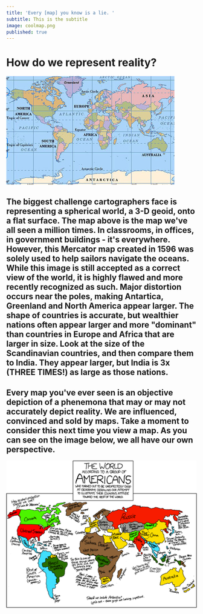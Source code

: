 ```yaml
---
title: 'Every [map] you know is a lie. '
subtitle: This is the subtitle
image: coolmap.png
published: true
---
```

<h1>How do we represent reality?</h1>

<img src="/post-images/worldmap.jpg" />

## The biggest challenge cartographers face is representing a spherical world, a 3-D geoid, onto a flat surface. The map above is the map we've all seen a million times. In classrooms, in offices, in government buildings - it's everywhere. However, this Mercator map created in 1596 was solely used to help sailors navigate the oceans. While this image is still accepted as a correct view of the world, it is highly flawed and more recently recognized as such. Major distortion occurs near the poles, making Antartica, Greenland and North America appear larger. The shape of countries is accurate, but wealthier nations often appear larger and more "dominant" than countries in Europe and Africa that are larger in size. Look at the size of the Scandinavian countries, and then compare them to India. They appear larger, but India is 3x (THREE TIMES!) as large as those nations. 

## Every map you've ever seen is an objective depiction of a phenemona that may or may not accurately depict reality. We are influenced, convinced and sold by maps. Take a moment to consider this next time you view a map. As you can see on the image below, we all have our own perspective.

<img src="/post-images/americansview.png" />
